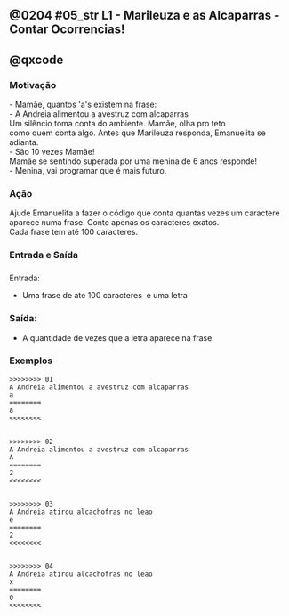 ## @0204 #05_str L1 - Marileuza e as Alcaparras - Contar Ocorrencias!
## @qxcode

### Motivação

\- Mamãe, quantos 'a's existem na frase:  
\- A Andreia alimentou a avestruz com alcaparras  
Um silêncio toma conta do ambiente. Mamãe, olha pro teto  
como quem conta algo. Antes que Marileuza responda, Emanuelita se adianta.  
\- São 10 vezes Mamãe!  
Mamãe se sentindo superada por uma menina de 6 anos responde!  
\- Menina, vai programar que é mais futuro.

### Ação

Ajude Emanuelita a fazer o código que conta quantas vezes um caractere aparece numa frase. Conte apenas os caracteres exatos.  
Cada frase tem até 100 caracteres.

### Entrada e Saída

### 

Entrada:

* Uma frase de ate 100 caracteres  e uma letra  

### Saída:

* A quantidade de vezes que a letra aparece na frase


### Exemplos

```
>>>>>>>> 01
A Andreia alimentou a avestruz com alcaparras
a
========
8
<<<<<<<<


>>>>>>>> 02
A Andreia alimentou a avestruz com alcaparras
A
========
2
<<<<<<<<


>>>>>>>> 03
A Andreia atirou alcachofras no leao
e
========
2
<<<<<<<<


>>>>>>>> 04
A Andreia atirou alcachofras no leao
x
========
0
<<<<<<<<

```

<!--- Todos os testes estão duplicados --->
